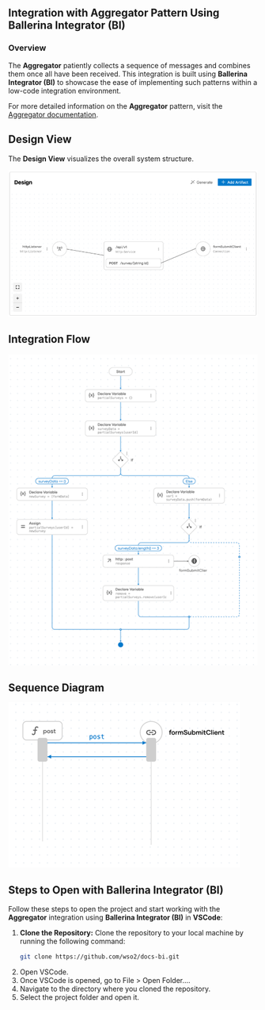 ## Integration with Aggregator Pattern Using Ballerina Integrator (BI)

### Overview

The **Aggregator** patiently collects a sequence of messages and combines them once all have been received.
This integration is built using **Ballerina Integrator (BI)** to showcase the ease of implementing such patterns within a low-code integration environment.

For more detailed information on the **Aggregator** pattern, visit the [Aggregator documentation](https://www.enterpriseintegrationpatterns.com/patterns/messaging/Aggregator.html).

## Design View

The **Design View** visualizes the overall system structure.

![Design View](design.png)

## Integration Flow

![Flow Diagram](flow.png)

## Sequence Diagram

![Flow Diagram](sequence.png)

## Steps to Open with Ballerina Integrator (BI)

Follow these steps to open the project and start working with the **Aggregator** integration using **Ballerina Integrator (BI)** in **VSCode**:

1. **Clone the Repository:**
   Clone the repository to your local machine by running the following command:
   ```bash
   git clone https://github.com/wso2/docs-bi.git

2. Open VSCode.
3. Once VSCode is opened, go to File > Open Folder....
4. Navigate to the directory where you cloned the repository.
5. Select the project folder and open it.
